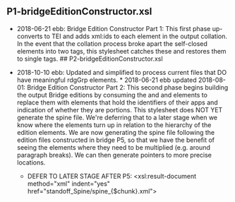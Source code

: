 ## P1-bridgeEditionConstructor.xsl
* 2018-06-21 ebb: Bridge Edition Constructor Part 1: This first phase up-converts to TEI and adds xml:ids to each <app> element in the output collation. In the event that the collation process broke apart the self-closed elements into two tags, this stylesheet catches these and restores them to single tags.  ## P2-bridgeEditionConstructor.xsl
* 2018-10-10 ebb: Updated and simplified to process current files that DO have meaningful rdgGrp elements. * 2018-06-21 ebb updated 2018-08-01: Bridge Edition Constructor Part 2: This second phase begins building the output Bridge editions by consuming the <app> and and <rdg> elements to replace them with <seg> elements that hold the identifiers of their apps and indication of whether they are portions.
   This stylesheet does NOT YET generate the spine file. We're deferring that to a later stage when we know where the <seg> elements turn up in relation to the hierarchy of the edition elements. 
   We are now generating the spine file following the edition files constructed in bridge P5, so that we have the benefit of seeing the <seg> elements where they need to be multiplied (e.g. around paragraph breaks). We can then generate pointers to more precise locations.   
    *  DEFER TO LATER STAGE AFTER P5: <xsl:result-document method="xml" indent="yes" href="standoff_Spine/spine_{$chunk}.xml">
               <TEI xml:id="spine-{$chunk}">
                   <teiHeader>
                       <fileDesc>
                           <titleStmt>
                               <title>Standoff Spine: Collation unit <xsl:value-of select="$chunk"/></title>
                           </titleStmt>
                           <xsl:copy-of select="descendant::publicationStmt"/>
                           <xsl:copy-of select="descendant::sourceDesc"/>
                       </fileDesc>
                   </teiHeader>
                   <text>
                       <body> 
                           <ab type="alignmentChunk" xml:id="spine_{$chunk}">
                               <xsl:apply-templates  select="descendant::app" mode="spinePtrs">
                                   <xsl:with-param name="chunk" select="$chunk" tunnel="yes"></xsl:with-param>
                               </xsl:apply-templates>
                               
                           </ab>
                       </body>
                       
                   </text>
               </TEI> 
           </xsl:result-document>## P3-bridgeEditionConstructor.xsl
* In Bridge Construction Phase 3, we are up-converting the text-converted tags in the edition files into self-closed elements. We add the th: namespace prefix to "trojan horse" attributes used for markers.* 2018-06-22: ebb: We can't use <ab> for top-level structures once we start regenerating <p> elements, since <ab> isn't allowed to contain <p>. * a start tag of an unflattened element (left as a whole element prior to collation).* an end tag of an unflattened element* matches strings representing flattened element tags marked with sID and eID attributes. * matches text strings representing self-closed elements (the milestone elements and such like). ## P3.5-bridgeEditionConstructor.xsl
* 2018-10-10 ebb: For stage 3.5 we need to reconstruct full collation chunks that have been subdivided into parts. For example, C08 was divided into parts C08a through C08j, often breaking up element tag pairs. Here we reunite the pieces so we can move on to up-raising the flattened elements in the editions. ## P4-raiseBridgeElems.xsl
* 2018-07-07 ebb: This stylesheet works to raise "trojan
	elements" from the inside out, this time over a collection
	of Frankenstein files output from collation. It also adapts
	djb's function to process an element node rather than a
	document node in memory to perform its recursive
	processing. * 2018-07-23 ebb: I've updated this stylesheet to work with the th:raise function as expressed in raise_deep.xsl. * * Experimental:  try adding a key ** 2018-07-23 ebb: This isn't working, and I'm not sure why not. This stylesheet has the recursion function run over a container element, rather than an  entire document node, and I think that must be the problem. Commenting it out for now.   <xsl:key name="start-markers" match="$C10-coll//*[@th:sID]" use="@th:sID"/>
    <xsl:key name="end-markers" match="$C10-coll//*[@th:eID]" use="@th:eID"/>* * In all modes, do a shallow copy, suppress namespace nodes,
	* and recur in default (unnamed) mode. ** * th:raise(.):  raise all innermost elements within the container element this time passed as parameter ** * We have no more work to do, return the input unchanged. ** * On the input container element node, call th:raise() ** * Loop mode (applies to container element only). ** * Loop mode for container element:  just apply templates in default unnamed mode. ** suppressing nodes that are being reconstructed, including the old end marker. ## P4Sax-raiseBridgeElems.xsl
*  2018-10-11 ebb: UPDATED for new fv-postCollation repo: This version of the stylesheet is designed to run at command line (so references to specific file collections are commented out). Run this in the terminal or command line by navigating to the directory holding this XSLT (and the saxon files necessary) and entering
       java -jar saxon.jar -s:P3.5-output -xsl:P4Sax-raiseBridgeElems.xsl -o:P4-output
       
       <xsl:variable name="bridge-P3b" as="document-node()+" select="collection('bridge-P3b/')"/>* 2018-07-15 ebb: Bridge Phase 4 raises the hierarchy of elements from the source documents, leaving the seg elements unraised. This stylesheet uses an "inside-out" function to raise the elements from the deepest levels (those with only text nodes between their start and end markers) first. This and other methods to "raise" flattened or "Trojan" elements are documented in https://github.com/djbpitt/raising with thanks to David J. Birnbaum and Michael Sperberg-McQueen for their helpful experiments. *  <xsl:for-each select="$bridge-P3b//TEI">
           <xsl:variable name="currentFile" as="element()" select="current()"/>
                <xsl:variable name="filename">
                    <xsl:text>P4-</xsl:text><xsl:value-of select="tokenize(base-uri(), '/')[last()] ! substring-after(., '-')"/>
                </xsl:variable>
                <xsl:variable name="chunk" as="xs:string" select="tokenize(base-uri(), '/')[last()] ! substring-before(., '.') ! substring-after(., '_')"/>          
                -           <xsl:result-document method="xml" indent="yes" href="bridge-P4/{$filename}">*  </xsl:result-document>* </xsl:for-each>* suppressing nodes that are being reconstructed. ## P5-Pt1-SegTrojans.xsl
* 2018-07-29: Bridge Construction Phase 5: What we need to do:      
       *  where the end markers of seg elements are marked we reconstruct them in pieces. 
        * raise the <seg> marker elements marking hotspots
       *  deliver seg identifying locations to the Spinal Column file.
    In this first stage of Part 5, we are converting the seg elements into Trojan markers using the th:namespace, and explicitly designating those that are fragments (that will break hierarchy if raised) as parts by adding a part attribute. 
    In the next stage, we will need to add additional seg elements to handle fragmented hotspots that break across the edition element hierarchy.
    In the last stage of this process, we adapt CMSpMq's left-to-right sibling traversal for raising flattened elements.  
    * segs with START IDs * for simple segs with START IDS that have following-sibling ends * for fragmented segs with START IDs. * segs with END IDs * for simple segs where end IDS have a preceding-sibling start ID. * for fragmented end IDs that don't have a preceding-sibling start ID. ## P5-Pt2PlantFragSegMarkers.xsl
* 2018-10-10 ebb: Bridge Construction Phase 5b: Here we are dealing with "stranded" or fragmented segs that are in between up-raised elements in the edition files. This XSLT plants medial <seg/> start or end "marker" tags prior to upraising the seg elements.
  2018-10-15: We will need to add medial seg elements where there are multiple element nodes in between start-marker and end-marker pairs. We'll do this in the next stylesheet in the series to avoid ambiguous rule matches. 
    * FRAGMENT PART I SEGs w/ (all start markers without following-sibling end markers) * End marker for closing part will always be on the following:: axis. * FRAGMENT PART F (terminal) segs: All end-markers without preceding-sibling start-markers * Starting-part marker will always be on the preceding:: axis. * Suppressing duplicates of copied nodes in the above templates * Suppresses nodes that come after initial start-markers * Suppresses nodes that come before terminal end-markers ## P5-Pt3MedialSTARTSegMarkers.xsl
* 2018-10-16 ebb: This XSLT plants medial seg START markers to surround multiple element nodes in between fragmented seg start-pairs and end-pairs  
    * CHANGE THIS when ready to process full collection ## P5-Pt4MedialENDSegMarkers.xsl
* 2018-10-15 ebb: This XSLT plants medial seg END markers to surround multiple element nodes in between fragmented seg start-pairs and end-pairs  
    * CHANGE THIS when ready to process full 5d collection ## P5-Pt5raiseSegElems.xsl
* 2018-07-30 ebb: Run this with Saxon at command line to raise paired seg markers, using:
    java -jar saxon.jar -s:preP5d-output/ -xsl:P5-Pt5raiseSegElems.xsl -o:P5-output/ 
    
    We should probably rewrite this so we don't require the lib file dependency on marker types. 
  * * right-sibling/raise.xsl:  translate a document with start-
      * and end-markers into conventional XML
      ** * Revision history:
      * 2018-07-20 : CMSMcQ : add instrument parameter
      * 2018-07-16 : CMSMcQ : accept anaplus value for th-style,
      *    recover better from duplicate IDs      
      * 2018-07-11 : CMSMcQ : copy-namespaces=no, correct end-marker test 
      * 2018-07-10 : CMSMcQ : make this file by stripping down 
      *     uyghur.ittc.ku.edu/lib/shallow-to-deep.xsl.
      *     Use library functions for marker recognition.
      ** *
    * 
    * Input:  XML document.
    * 
    * Parameters:  
    *
    *   debug:  'yes' or 'no'
    * 
    *   th-style: keyword 'th', 'ana', or 'xmlid':
    *         'th' uses @th:sID and @th:eID 
    *         'ana' uses @ana=start and @ana=end
    *         'xmlid' uses @xml:id with values ending _start, _end
    *
    * 
    * Output:  XML document with virtual elements raised (made
    * into content elements).
    ** ****************************************************************
      * 0 Setup (parameters, global variables, ...)
      ***************************************************************** * What kind of Trojan-Horse elements are we merging? ** * Expected values are 'th' for @th:sID and @th:eID,
      * 'ana' for @ana=start|end
      * 'xmlid' for @xml:id matching (_start|_end)$
      ** * debug:  issue debugging messages?  yes or no  ** * instrument:  issue instrumentation messages? yes or no ** * Instrumentation messages include things like monitoring
      * size of various node sets; we turn off for timing, on for
      * diagnostics and sometimes for debugging. ** ****************************************************************
      * 1 Identity transform (default behavior outside the
      * container)
      ***************************************************************** * special rule for root ** * ah.  The standard error.
	 <xsl:apply-templates select="node()" mode="raising"/>
	 ** ****************************************************************
      * 2 Shifting to shallow-to-deep mode / Container element
      ** * When we hit the container element, shift to shallow-to-deep
      * mode.  We know it's the container element, because it has
      * at least one marker element as a child.
      ** ****************************************************************
      * 3 Start-marker:  make an element and carry on
      ** * 1: handle this element ** * 2: continue after this element ** ****************************************************************
      * 4 End-markers
      ** * no action necessary ** * we do NOT recur to our right.  We leave it to our parent to do 
	that. ** ****************************************************************
      * 5 Other elements, in shallow-to-deep mode 
      ** * If these contain Trojan Horse descendants, they need to
      * be processed recursively; otherwise just copy
      * Oddly this is almost identical to what deep-to-shallow does
      ** * and recur to right sibling ** ****************************************************************
      * 6 Other node types, in shallow-to-deep mode 
      ** ****************************************************************
      * 7 Functions
      *## P5_SpineGenerator.xsl
* 2018-10-17 updated 2019-03-16 ebb: This XSLT generates the “spine” files for the Variorum. These files differ from the P1 stage of processing because the P1 form contains the complete texts of all edition files, mapping them to critical apparatus markup with variant apps (containing multiple rdgGrps or divergent forms) as well as invariant apps (containing only one rdgGrp where all editions run in unison). For the purposes of the Variorum encoding, our “spine” needs only to work with the variant passages, because those are the passages we will highlight and interlink in the Variorum interface. So, in this stage of processing we remove the invariant apps from P1 in generating the Variorum “spines”.  
        Note: we are processing rdgGrps in this XSLT. (In earlier stages of the project we had to generate rdgGrps at a later stage, but our current collation data file structure gives us rdgGrps to start with, so we preserve these in our output.)
        Run with saxon command line over P1-output directory and output to  preLev_standoff_Spine directory, using:
        
        java -jar saxon.jar -s:P1-output/ -xsl:P5_SpineGenerator.xsl -o:subchunked_standoff_Spine/ 
Change the output filenames from starting with P1_ to spine_.

        Following this, we: 
    * Run spineAdjustor.xsl to stitch up the multi-part spine sections into larger units and send that output to preLev_standoff_Spine. 
    * Calculate Levenshtein edit distances working in the edit-distance directory. Run extractCollationData.xsl and work with spineData.txt TSV files with Python, to generate FV_LevDists.xml. 
    * When edit distances are calculated and stored, run spine_addLevWeights.xsl to add Levenshtein values and generate the finished standoff_Spine directory files.
    * 2018-07-30 updated 2018-08-01 ebb: This file is now designed to generate the first incarnation of the standoff spine of the Frankenstein Variorum. The spine contains URI pointers to specific locations marked by <seg> elements in the edition files made in bridge-P5, and is based on information from the collation process stored in TEI in bridge P1. * 2018-07-30 rv: Fixed URLs to TEI files * 2018-07-30 rv: Changing rdgGrps back into apps. This eventually should be addressed in previous steps. * 2019-03-16: ebb: Reviewing documentation and outputs, we are outputting apps with rdgGrps inside, each getting an xml:id.  * 2018-10-23 rv: merging with code for generating pointers to SGA *  This function is here only for testing purposes. Please keep *  If there's no match, it means the second substring is empty (end of line) *  "2" accounts for needed extra space and index number *  Un-comment these for testing pointer resolution * <pitt:line_text>
                <xsl:value-of select="concat('(', $pre_text, ') ', $cur_text)"/>
            </pitt:line_text>
            <pitt:resolved_text>
                <xsl:value-of select="pitt:resolvePointer($full_pointer)"/>
            </pitt:resolved_text>*  When a reading contains one or more LB elements, split the content around LB and determine the pointer based on the LB value *  EDGE CASE: the first token belongs to a previous line, in which case the previous line will need to be located *  Each token after an LB will start with '=', so check whether it's missing *  Only process it if there's content after the lb *  Un-comment these for testing pointer resolution * <pitt:line_text>
                                                        <xsl:value-of select="$text"/>                                        
                                                    </pitt:line_text>
                                                    <pitt:resolved_text>
                                                        <xsl:value-of select="pitt:resolvePointer($full_pointer)"/>
                                                    </pitt:resolved_text>*  Skip space-only or empty string nodes * Suppresses invariant apps from the spine. ## edit-distance/LevWeight-Simplification.xsl
* 2018-10-24 updated 2019-03-16 ebb: We may or may not wish to run this XSLT. This identity transformation stylesheet removes comparisons to absent witnesses (indicated as NoRG) in the feature structures file holding weighted Levenshtein data for our collated Variorum.
    ISSUE: (Why we may NOT wish to run this): Running this stylesheet will affect our readout of collation variance. Consider the case of variant passages where one or more witnesses are not present and have no material to compare. This may be because, in the case of the ms notebooks, we simply do not have any material, or it may be because, in the case of the 1831 edition, a passage was heavily altered and cut, and there isn't any material present. High Levenshtein values are produced in each case. 
    As of 2019-03-16 (ebb), I'm deciding NOT to run this stylesheet so that the team can evaluate the Levenshtein results to represent comparisons with omitted/missing material. 
    ## edit-distance/extractCollationData.xsl
* 2018-10-21 updated 2019-03-16 ebb: This XSLT reads from the spine files as prepped through P5 of the postCollation pipeline, and it outputs a single tab-separated plain text file, named spineData.txt, with normalized data pulled from each rdgGrp (its @n attribute) in the spine files. The output file will need to be converted to ascii for weighted levenshtein calculations. 
        Use iconv in the shell (to change curly quotes and other special characters to ASCII format): For a single file:
        iconv -c -f UTF-8 -t ascii//TRANSLIT spineData.txt  > spineData-ascii.txt
        
        If batch processing a directory of output files to convert to ascii, use something like:
        for file in *.txt; do iconv -c -f UTF-8 -t ascii//TRANSLIT "$file" > ../spineDataASCII/"$file"; done
    (On using TRANSLIT with iconv, see https://unix.stackexchange.com/questions/171832/converting-a-utf-8-file-to-ascii-best-effort) 
        *  <xsl:variable name="currentSpineFile" as="element()" select="current()"/>
           <xsl:variable name="filename" as="xs:string" select="$currentSpineFile/base-uri() ! tokenize(., '/')[last()] ! substring-before(., '.')"/>
           <xsl:result-document method="text" href="spineData/{$filename}.txt">* </xsl:result-document>* This is to output blanks (or NoRG) so we always have 5 tab-separated values for the python script to compare for each possible rdgGrp. Blanks are encoded as a single white-space. * output rdgGrp identifiers and normalized tokens. If the MS notebook witness is present, flag it with #fMS appended to the rdgGrp xml:id. * An empty rdgGrp is interpreted as a single white space.  ## raise_frankensteinAll.xsl
* 2018-07-23 ebb: Adapted from the raising repo. Run at command line here specifying Bridge-P3 input and Bridge-P4 output directories with
        
    
    * * Setup ** * Experimental:  try adding a key **     <xsl:variable name="novel"
        as="document-node()+"
        select="collection('../input/frankenstein/novel-coll/')"/>  * * In all modes, do a shallow copy, suppress namespace nodes,
	* and recur in default (unnamed) mode. ** * th:raise(.):  raise all innermost elements within the document
	passed as parameter ** * If we have more work to do, do it ** * We have no more work to do, return the input unchanged. ** * On the input document node, call th:raise() ** * Loop mode (applies to document node only). ** * Loop mode for document node:  just apply templates in
	default unnamed mode. ** * Innermost start-marker **  content of raised element; no foreign end-markers
		 here (but possibly start-markers); just copy the
		 nodes * * v.Prev had:
            <xsl:copy-of
                select="following-sibling::node()[following-sibling::*[@th:eID eq current()/@th:sID]]"
		/>
		but this requires the processor to scan all following
		siblings, not just those up to the end-marker, because
		the processor cannot know that the th:eID value won't
		repeat.
		
		It might do better with
		select="following-sibling::node()[not(preceding-sibling::*[@th:eID eq current()/@th:sID])]"
		but it's simpler to be more obvious:
		**  nodes inside new wrapper:  do nothing *  end-tag for new wrapper ## spineAdjustor.xsl
* 2018-10-23 ebb: In this next-to-last stage, we "sew up" the lettered spine sub-chunk files into complete chunks to match their counterpart edition files. 2018-10-25: Also, we're adding hashtags if they're missing in the @wit on rdg. ## spine_addLevWeights.xsl
* 2018-10-24 updated 2019-03-16 ebb: This stylesheet maps the maximum Levenshtein distance value for each app onto the spine files. Run this over FV_LevDists-weighted.xml (the XML generated by the Python script that calculates Levenshtein distances at each app location and stores them in feature structures.) 
        Note: We may or may not wish to run the LevWeight-Simplification.xsl beforehand (which would remove comparisons with "0" at gap or cut locations where one or more witnesses are not present). My current thinking is that we should *not* run this because omissions are an important source of variance.  